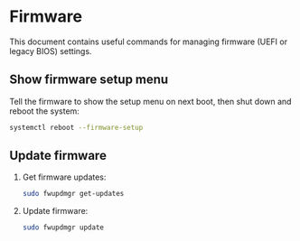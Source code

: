 # Firmware

This document contains useful commands for managing firmware (UEFI or legacy BIOS) settings.

## Show firmware setup menu

Tell the firmware to show the setup menu on next boot, then shut down and reboot the system:

```bash
systemctl reboot --firmware-setup
```

## Update firmware

1. Get firmware updates:

    ```bash
    sudo fwupdmgr get-updates
    ```

1. Update firmware:

    ```bash
    sudo fwupdmgr update
    ```
